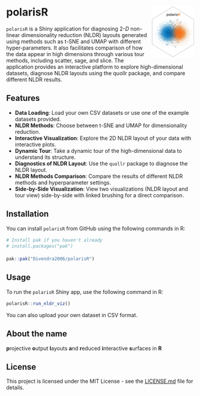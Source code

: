 # polarisR <img src="man/figures/logo.png" align="right" height="139" />

`polarisR` is a Shiny application for diagnosing $2\text{-}D$ non-linear dimensionality reduction (NLDR) layouts generated using methods such as t-SNE and UMAP with different hyper-parameters. It also facilitates comparison of how the data appear in high dimensions through various tour methods, including scatter, sage, and slice. The application provides an interactive platform to explore high-dimensional datasets, diagnose NLDR layouts using the quollr package, and compare different NLDR results.

## Features

- **Data Loading**: Load your own CSV datasets or use one of the example datasets provided.
- **NLDR Methods**: Choose between t-SNE and UMAP for dimensionality reduction.
- **Interactive Visualization**: Explore the 2D NLDR layout of your data with interactive plots.
- **Dynamic Tour**: Take a dynamic tour of the high-dimensional data to understand its structure.
- **Diagnostics of NLDR Layout**: Use the `quollr` package to diagnose the NLDR layout.
- **NLDR Methods Comparison**: Compare the results of different NLDR methods and hyperparameter settings.
- **Side-by-Side Visualization**: View two visualizations (NLDR layout and tour view) side-by-side with linked brushing for a direct comparison.

## Installation

You can install `polarisR` from GitHub using the following commands in R:

```R
# Install pak if you haven't already
# install.packages("pak")

pak::pak("Divendra2006/polarisR")
```

## Usage

To run the `polarisR` Shiny app, use the following command in R:

```R
polarisR::run_nldr_viz()
```

You can also upload your own dataset in CSV format.

## About the name

**p**rojective **o**utput **l**ayouts **a**nd **r**educed **i**nteractive **s**urfaces in **R**

## License

This project is licensed under the MIT License - see the [LICENSE.md](LICENSE.md) file for details.


